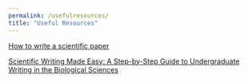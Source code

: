 ```yaml
---
permalink: /usefulresources/
title: "Useful Resources"
---
```




[How to write a scientific paper](https://spie.org/news/photonics-focus/janfeb-2020/how-to-write-a-scientific-paper?SSO=1)

[Scientific Writing Made Easy: A Step-by-Step Guide to Undergraduate Writing in the Biological Sciences](https://esajournals.onlinelibrary.wiley.com/doi/full/10.1002/bes2.1258)
